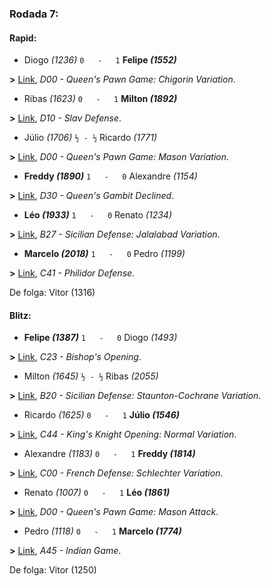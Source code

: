 ### Rodada 7:

#### Rapid:

* Diogo *(1236)* `0   -   1` **Felipe *(1552)***

**>** [Link](https://www.lichess.org/AW1ob8qv), *D00 - Queen's Pawn Game: Chigorin Variation*.
* Ribas *(1623)* `0   -   1` **Milton *(1892)***

**>** [Link](https://www.lichess.org/4PHI8qN4), *D10 - Slav Defense*.
* Júlio *(1706)* `½ - ½` Ricardo *(1771)*

**>** [Link](https://www.lichess.org/Tflx76ez), *D00 - Queen's Pawn Game: Mason Variation*.
* **Freddy *(1890)*** `1   -   0`  Alexandre *(1154)*

**>** [Link](https://www.lichess.org/c4RUGpPR), *D30 - Queen's Gambit Declined*.
* **Léo *(1933)*** `1   -   0`  Renato *(1234)*

**>** [Link](https://www.lichess.org/qlgtkmyW), *B27 - Sicilian Defense: Jalalabad Variation*.
* **Marcelo *(2018)*** `1   -   0`  Pedro *(1199)*

**>** [Link](https://www.lichess.org/mvtmGlJJ), *C41 - Philidor Defense*.

De folga: Vitor (1316)

#### Blitz:

* **Felipe *(1387)*** `1   -   0`  Diogo *(1493)*

**>** [Link](https://www.lichess.org/K27unGrd), *C23 - Bishop's Opening*.
* Milton *(1645)* `½ - ½` Ribas *(2055)*

**>** [Link](https://www.lichess.org/JY2PY2di), *B20 - Sicilian Defense: Staunton-Cochrane Variation*.
* Ricardo *(1625)* `0   -   1` **Júlio *(1546)***

**>** [Link](https://www.lichess.org/m0SZj8Sq), *C44 - King's Knight Opening: Normal Variation*.
* Alexandre *(1183)* `0   -   1` **Freddy *(1814)***

**>** [Link](https://www.lichess.org/BU6Y8gxM), *C00 - French Defense: Schlechter Variation*.
* Renato *(1007)* `0   -   1` **Léo *(1861)***

**>** [Link](https://www.lichess.org/Zuj9WuHM), *D00 - Queen's Pawn Game: Mason Attack*.
* Pedro *(1118)* `0   -   1` **Marcelo *(1774)***

**>** [Link](https://www.lichess.org/LkJD4S6R), *A45 - Indian Game*.

De folga: Vitor (1250)

